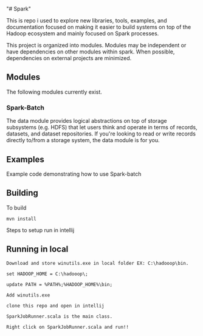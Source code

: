 "# Spark"

This is repo i used to explore new libraries, tools, examples, and documentation focused on making it easier to build systems on top of the
Hadoop ecosystem and mainly focused on Spark processes.

This project is organized into modules. Modules may be independent or have
dependencies on other modules within spark. When possible, dependencies on
external projects are minimized.

## Modules

The following modules currently exist.

### Spark-Batch

The data module provides logical abstractions on top of storage subsystems (e.g.
HDFS) that let users think and operate in terms of records, datasets, and
dataset repositories. If you're looking to read or write records directly
to/from a storage system, the data module is for you.

## Examples

Example code demonstrating how to use Spark-batch

## Building

To build

```
mvn install
```

Steps to setup run in intellij

## Running in local

```
Download and store winutils.exe in local folder EX: C:\hadooop\bin.

set HADOOP_HOME = C:\hadooop\;

update PATH = %PATH%;%HADOOP_HOME%\bin;

Add winutils.exe

clone this repo and open in intellij

SparkJobRunner.scala is the main class.

Right click on SparkJobRunner.scala and run!!

```
